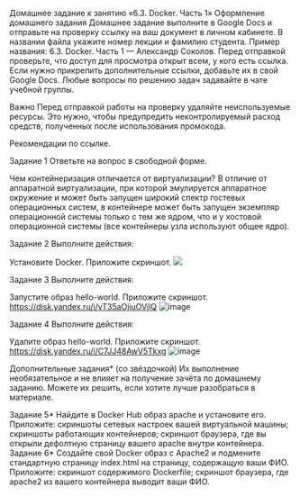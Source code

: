 Домашнее задание к занятию «6.3. Docker. Часть 1»
Оформление домашнего задания
Домашнее задание выполните в Google Docs и отправьте на проверку ссылку на ваш документ в личном кабинете.
В названии файла укажите номер лекции и фамилию студента. Пример названия: 6.3. Docker. Часть 1 — Александр Соколов.
Перед отправкой проверьте, что доступ для просмотра открыт всем, у кого есть ссылка. Если нужно прикрепить дополнительные ссылки, добавьте их в свой Google Docs.
Любые вопросы по решению задач задавайте в чате учебной группы.

Важно
Перед отправкой работы на проверку удаляйте неиспользуемые ресурсы. Это нужно, чтобы предупредить неконтролируемый расход средств, полученных после использования промокода.

Рекомендации по ссылке.

Задание 1
Ответьте на вопрос в свободной форме.

Чем контейнеризация отличается от виртуализации?
В отличие от аппаратной виртуализации, при которой эмулируется аппаратное окружение и может быть запущен широкий спектр гостевых операционных систем, в контейнере может быть запущен экземпляр операционной системы только с тем же ядром, что и у хостовой операционной системы (все контейнеры узла используют общее ядро).

Задание 2
Выполните действия:

Установите Docker.
Приложите скриншот.
![](https://disk.yandex.ru/i/5mBVBn7nekBC0Q)

Задание 3
Выполните действия:

Запустите образ hello-world.
Приложите скриншот.
https://disk.yandex.ru/i/vT35aOjiuOVjlQ
![image](https://user-images.githubusercontent.com/86907205/211805440-d5b632f5-f2fe-476c-a6d2-43e60a2bfe02.png)

Задание 4
Выполните действия:

Удалите образ hello-world.
Приложите скриншот.
https://disk.yandex.ru/i/C7JJ48AwV5Tkxg
![image](https://user-images.githubusercontent.com/86907205/211805489-f0ad14d3-4c7f-4b80-b65e-17107adc9444.png)


Дополнительные задания* (со звёздочкой)
Их выполнение необязательное и не влияет на получение зачёта по домашнему заданию. Можете их решить, если хотите лучше разобраться в материале.

Задание 5*
Найдите в Docker Hub образ apache и установите его.
Приложите:
скриншоты сетевых настроек вашей виртуальной машины;
скриншоты работающих контейнеров;
скриншот браузера, где вы открыли дефолтную страницу вашего apache внутри контейнера.
Задание 6*
Создайте свой Docker образ с Apache2 и подмените стандартную страницу index.html на страницу, содержащую ваши ФИО.
Приложите:
скриншот содержимого Dockerfile;
скриншот браузера, где apache2 из вашего контейнера выводит ваши ФИО.
